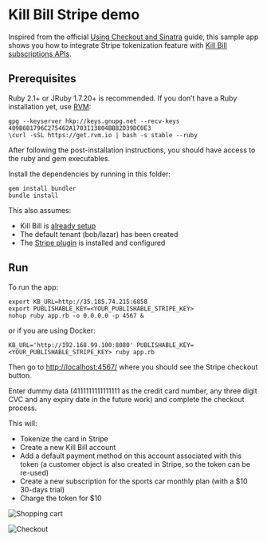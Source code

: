 Kill Bill Stripe demo
=====================

Inspired from the official [Using Checkout and Sinatra](https://stripe.com/docs/checkout/sinatra) guide, this sample app shows you how to integrate Stripe tokenization feature with [Kill Bill subscriptions APIs](http://docs.killbill.io/0.16/userguide_subscription.html).

Prerequisites
-------------

Ruby 2.1+ or JRuby 1.7.20+ is recommended. If you don’t have a Ruby installation yet, use [RVM](https://rvm.io/rvm/install):

```
gpg --keyserver hkp://keys.gnupg.net --recv-keys 409B6B1796C275462A1703113804BB82D39DC0E3
\curl -sSL https://get.rvm.io | bash -s stable --ruby
```

After following the post-installation instructions, you should have access to the ruby and gem executables.

Install the dependencies by running in this folder:

```
gem install bundler
bundle install
```

This also assumes:

* Kill Bill is [already setup](http://docs.killbill.io/0.20/getting_started.html)
* The default tenant (bob/lazar) has been created
* The [Stripe plugin](https://github.com/killbill/killbill-stripe-plugin) is installed and configured

Run
---

To run the app:

```
export KB_URL=http://35.185.74.215:6858
export PUBLISHABLE_KEY=<YOUR_PUBLISHABLE_STRIPE_KEY> 
nohup ruby app.rb -o 0.0.0.0 -p 4567 &
```

or if you are using Docker:

```
KB_URL='http://192.168.99.100:8080' PUBLISHABLE_KEY=<YOUR_PUBLISHABLE_STRIPE_KEY> ruby app.rb
```

Then go to [http://localhost:4567/](http://localhost:4567/) where you should see the Stripe checkout button.

Enter dummy data (4111111111111111 as the credit card number, any three digit CVC and any expiry date in the future work) and complete the checkout process.

This will:

* Tokenize the card in Stripe
* Create a new Kill Bill account
* Add a default payment method on this account associated with this token (a customer object is also created in Stripe, so the token can be re-used)
* Create a new subscription for the sports car monthly plan (with a $10 30-days trial)
* Charge the token for $10

![Shopping cart](./screen1.png)

![Checkout](./screen2.png)
